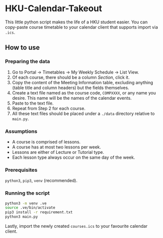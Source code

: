 # HKU-Calendar-Takeout

This little python script makes the life of a HKU student easier. You can copy-paste course timetable to your calendar client that supports import via `.ics`. 

## How to use

### Preparing the data
1. Go to Portal -> Timetables -> My Weekly Schedule -> List View.
2. Of each course, there should be a column *Section*, click it.
3. Copy the content of the Meeting Information table, excluding anything (table title and column headers) but the fields themselves.
4. Create a text file named as the course code, `COMPXXXX`, or any name you desire. This name will be the names of the calendar events.
5. Paste to the text file.
6. Repeat from Step 2 for each course.
7. All these text files should be placed under a `./data` directory relative to `main.py`.

### Assumptions
- A course is comprised of lessons.
- A course has at most two lessons per week.
- Lessons are either of Lecture or Tutorial type.
- Each lesson type always occur on the same day of the week.

### Prerequisites
`python3`, `pip3`, `venv` (recommended).

### Running the script
```zsh
python3 -m venv .ve
source .ve/bin/activate
pip3 install -r requirement.txt
python3 main.py
```
Lastly, import the newly created `courses.ics` to your favourite calendar client.
